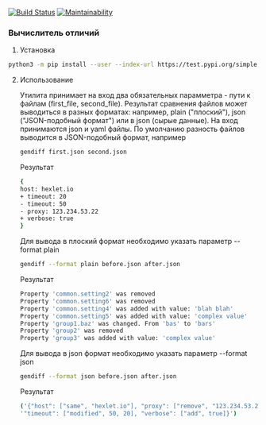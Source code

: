 [![Build Status](https://travis-ci.org/berpress/python-project-lvl2.svg?branch=master)](https://travis-ci.org/berpress/python-project-lvl2)
[![Maintainability](https://api.codeclimate.com/v1/badges/af20f096ba6001823e65/maintainability)](https://codeclimate.com/github/berpress/python-project-lvl2/maintainability)


### Вычислитель отличий

1. Установка 
``` sh
python3 -m pip install --user --index-url https://test.pypi.org/simple --extra-index-url https://pypi.org/simple litovsky-get-diff-file

```
2. Использование

    Утилита принимает на вход два обязательных парамметра - пути к файлам (first_file, second_file). Результат сравнения файлов может выводиться в разных форматах: например, plain ("плоский"), json ("JSON-подобный формат") или в json (сырые данные). На вход принимаются json и yaml файлы.
    По умолчанию разность файлов выводится в JSON-подобный формат, например 
    ``` sh
    gendiff first.json second.json
    ```
    Результат 
    ``` sh
    {
    host: hexlet.io
    + timeout: 20
    - timeout: 50
    - proxy: 123.234.53.22
    + verbose: true
    }
    ```
    Для вывода в плоский формат необходимо указать параметр --format plain
     ``` sh
    gendiff --format plain before.json after.json
    ```
    Результат 
    ``` sh
    Property 'common.setting2' was removed
    Property 'common.setting6' was removed
    Property 'common.setting4' was added with value: 'blah blah'
    Property 'common.setting5' was added with value: 'complex value'
    Property 'group1.baz' was changed. From 'bas' to 'bars'
    Property 'group2' was removed
    Property 'group3' was added with value: 'complex value'
    ```
    Для вывода в json формат необходимо указать параметр --format json
     ``` sh
    gendiff --format json before.json after.json
    ```
    Результат 
    ``` sh
    ('{"host": ["same", "hexlet.io"], "proxy": ["remove", "123.234.53.22"], '
    '"timeout": ["modified", 50, 20], "verbose": ["add", true]}')
    ```
